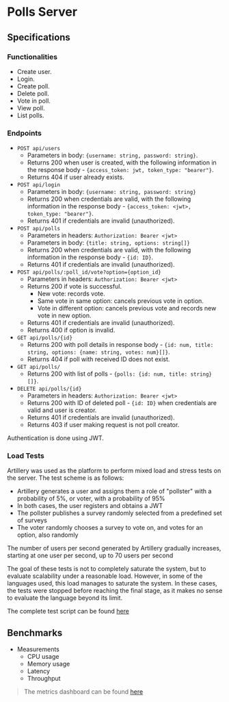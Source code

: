 # Polls Server

## Specifications

### Functionalities

- Create user.
- Login.
- Create poll.
- Delete poll.
- Vote in poll.
- View poll.
- List polls.

### Endpoints

- `POST api/users`
  - Parameters in body: `{username: string, password: string}`.
  - Returns 200 when user is created, with the following information in the response body - `{access_token: jwt, token_type: "bearer"}`.
  - Returns 404 if user already exists.
- `POST api/login`
  - Parameters in body: `{username: string, password: string}`
  - Returns 200 when credentials are valid, with the following information in the response body - `{access_token: <jwt>, token_type: "bearer"}`.
  - Returns 401 if credentials are invalid (unauthorized).
- `POST api/polls`
  - Parameters in headers: `Authorization: Bearer <jwt>`
  - Parameters in body: `{title: string, options: string[]}`
  - Returns 200 when credentials are valid, with the following information in the response body - `{id: ID}`.
  - Returns 401 if credentials are invalid (unauthorized).
- `POST api/polls/:poll_id/vote?option={option_id}`
  - Parameters in headers: `Authorization: Bearer <jwt>`
  - Returns 200 if vote is successful.
    - New vote: records vote.
    - Same vote in same option: cancels previous vote in option.
    - Vote in different option: cancels previous vote and records new vote in new option.
  - Returns 401 if credentials are invalid (unauthorized).
  - Returns 400 if option is invalid.
- `GET api/polls/{id}`
  - Returns 200 with poll details in response body - `{id: num, title: string, options: {name: string, votes: num}[]}`.
  - Returns 404 if poll with received ID does not exist.
- `GET api/polls/`
  - Returns 200 with list of polls - `{polls: {id: num, title: string}[]}`.
- `DELETE api/polls/{id}`
  - Parameters in headers: `Authorization: Bearer <jwt>`
  - Returns 200 with ID of deleted poll - `{id: ID}` when credentials are valid and user is creator.
  - Returns 401 if credentials are invalid (unauthorized).
  - Returns 403 if user making request is not poll creator.

Authentication is done using JWT.

### Load Tests

Artillery was used as the platform to perform mixed load and stress tests on the server. The test scheme is as follows:

- Artillery generates a user and assigns them a role of "pollster" with a probability of 5%, or voter, with a probability of 95%
- In both cases, the user registers and obtains a JWT
- The pollster publishes a survey randomly selected from a predefined set of surveys
- The voter randomly chooses a survey to vote on, and votes for an option, also randomly

The number of users per second generated by Artillery gradually increases, starting at one user per second, up to 70 users per second

The goal of these tests is not to completely saturate the system, but to evaluate scalability under a reasonable load. However, in some of the languages used, this load manages to saturate the system. In these cases, the tests were stopped before reaching the final stage, as it makes no sense to evaluate the language beyond its limit.

The complete test script can be found [here](./load-tests/polls-server.yml)

## Benchmarks

- Measurements
  - CPU usage
  - Memory usage
  - Latency
  - Throughput

> The metrics dashboard can be found [here](./Http%20Dashboard.json)
